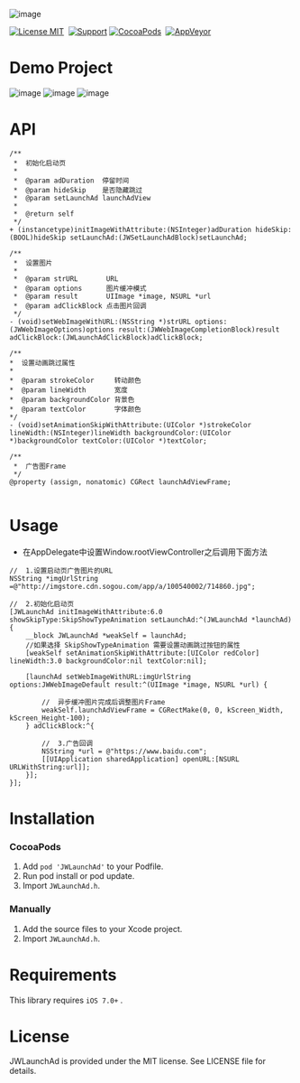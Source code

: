 ![image](https://github.com/JWXIAN/JWLaunchAd/blob/master/JWLaunchAd/Resources/logo.png)

[![License MIT](https://img.shields.io/badge/license-MIT-green.svg?style=flat)](https://github.com/JWXIAN/JWLaunchAd/blob/master/LICENSE)&nbsp;
[![Support](https://img.shields.io/badge/support-iOS%207%2B-brightgreen.svg)](https://github.com/JWXIAN/MVCProject)
[![CocoaPods](https://img.shields.io/badge/pod-1.3.3-blue.svg)](http://cocoapods.org/?q=JWLaunchAd)&nbsp;
[![AppVeyor](https://img.shields.io/appveyor/ci/gruntjs/grunt.svg?maxAge=2592000)](https://github.com/JWXIAN/MVCProject)


Demo Project
==============
![image](https://github.com/JWXIAN/JWLaunchAd/blob/master/JWLaunchAd/Resources/1.gif)
![image](https://github.com/JWXIAN/JWLaunchAd/blob/master/JWLaunchAd/Resources/2.gif)
![image](https://github.com/JWXIAN/JWLaunchAd/blob/master/JWLaunchAd/Resources/4.gif)

API
==============
```objc
/**
 *  初始化启动页
 *
 *  @param adDuration  停留时间
 *  @param hideSkip    是否隐藏跳过
 *  @param setLaunchAd launchAdView
 *
 *  @return self
 */
+ (instancetype)initImageWithAttribute:(NSInteger)adDuration hideSkip:(BOOL)hideSkip setLaunchAd:(JWSetLaunchAdBlock)setLaunchAd;

/**
 *  设置图片
 *
 *  @param strURL       URL
 *  @param options      图片缓冲模式
 *  @param result       UIImage *image, NSURL *url
 *  @param adClickBlock 点击图片回调
 */
- (void)setWebImageWithURL:(NSString *)strURL options:(JWWebImageOptions)options result:(JWWebImageCompletionBlock)result adClickBlock:(JWLaunchAdClickBlock)adClickBlock;

/**
*  设置动画跳过属性
*
*  @param strokeColor     转动颜色
*  @param lineWidth       宽度
*  @param backgroundColor 背景色
*  @param textColor       字体颜色
*/
- (void)setAnimationSkipWithAttribute:(UIColor *)strokeColor lineWidth:(NSInteger)lineWidth backgroundColor:(UIColor *)backgroundColor textColor:(UIColor *)textColor;

/**
 *  广告图Frame
 */
@property (assign, nonatomic) CGRect launchAdViewFrame;


```

Usage
==============
* 在AppDelegate中设置Window.rootViewController之后调用下面方法

```objc
//  1.设置启动页广告图片的URL
NSString *imgUrlString =@"http://imgstore.cdn.sogou.com/app/a/100540002/714860.jpg";
    
//  2.初始化启动页
[JWLaunchAd initImageWithAttribute:6.0 showSkipType:SkipShowTypeAnimation setLaunchAd:^(JWLaunchAd *launchAd) {
    __block JWLaunchAd *weakSelf = launchAd;
    //如果选择 SkipShowTypeAnimation 需要设置动画跳过按钮的属性
    [weakSelf setAnimationSkipWithAttribute:[UIColor redColor] lineWidth:3.0 backgroundColor:nil textColor:nil];

    [launchAd setWebImageWithURL:imgUrlString options:JWWebImageDefault result:^(UIImage *image, NSURL *url) {

        //  异步缓冲图片完成后调整图片Frame
        weakSelf.launchAdViewFrame = CGRectMake(0, 0, kScreen_Width, kScreen_Height-100);
    } adClickBlock:^{

        //  3.广告回调  
        NSString *url = @"https://www.baidu.com";
        [[UIApplication sharedApplication] openURL:[NSURL URLWithString:url]];
    }];
}];

```

Installation
==============

### CocoaPods

1. Add `pod 'JWLaunchAd'` to your Podfile.
2. Run pod install or pod update.
3. Import `JWLaunchAd.h`.

### Manually

1. Add the source files to your Xcode project.
2. Import `JWLaunchAd.h`.

Requirements
==============
This library requires `iOS 7.0+` .

License
==============
JWLaunchAd is provided under the MIT license. See LICENSE file for details.